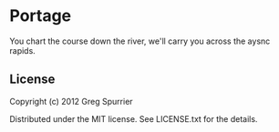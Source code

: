 # Portage

You chart the course down the river, we'll carry you across the aysnc rapids.

## License

Copyright (c) 2012 Greg Spurrier

Distributed under the MIT license. See LICENSE.txt for the details.
